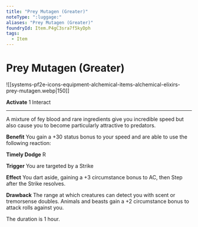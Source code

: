 ```yaml
---
title: "Prey Mutagen (Greater)"
noteType: ":luggage:"
aliases: "Prey Mutagen (Greater)"
foundryId: Item.P4gC3sra7f5kyDph
tags:
  - Item
---
```


# Prey Mutagen (Greater)
![[systems-pf2e-icons-equipment-alchemical-items-alchemical-elixirs-prey-mutagen.webp|150]]

**Activate** 1 Interact

* * *

A mixture of fey blood and rare ingredients give you incredible speed but also cause you to become particularly attractive to predators.

**Benefit** You gain a +30 status bonus to your speed and are able to use the following reaction:

**Timely Dodge** R

**Trigger** You are targeted by a Strike

**Effect** You dart aside, gaining a +3 circumstance bonus to AC, then Step after the Strike resolves.

**Drawback** The range at which creatures can detect you with scent or tremorsense doubles. Animals and beasts gain a +2 circumstance bonus to attack rolls against you.

The duration is 1 hour.
